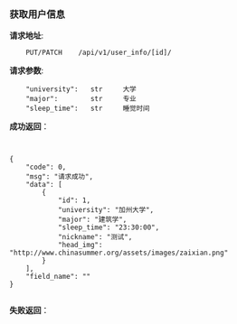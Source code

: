 ### 获取用户信息

**请求地址**:
```
    PUT/PATCH    /api/v1/user_info/[id]/
```

**请求参数**:
```
    "university":   str     大学
    "major":        str     专业
    "sleep_time":   str     睡觉时间
```

**成功返回**：
```


{
    "code": 0,
    "msg": "请求成功",
    "data": [
        {
            "id": 1,
            "university": "加州大学",
            "major": "建筑学",
            "sleep_time": "23:30:00",
            "nickname": "测试",
            "head_img": "http://www.chinasummer.org/assets/images/zaixian.png"
        }
    ],
    "field_name": ""
}


```

**失败返回**：
```

```